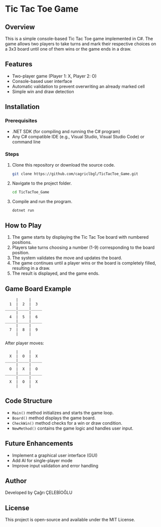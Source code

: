# Tic Tac Toe Game

## Overview
This is a simple console-based Tic Tac Toe game implemented in C#. The game allows two players to take turns and mark their respective choices on a 3x3 board until one of them wins or the game ends in a draw.

## Features
- Two-player game (Player 1: X, Player 2: O)
- Console-based user interface
- Automatic validation to prevent overwriting an already marked cell
- Simple win and draw detection

## Installation
### Prerequisites
- .NET SDK (for compiling and running the C# program)
- Any C# compatible IDE (e.g., Visual Studio, Visual Studio Code) or command line

### Steps
1. Clone this repository or download the source code.
   ```sh
   git clone https://github.com/cagriclbgl/TicTacToe_Game.git
   ```
2. Navigate to the project folder.
   ```sh
   cd TicTacToe_Game
   ```
3. Compile and run the program.
   ```sh
   dotnet run
   ```

## How to Play
1. The game starts by displaying the Tic Tac Toe board with numbered positions.
2. Players take turns choosing a number (1-9) corresponding to the board position.
3. The system validates the move and updates the board.
4. The game continues until a player wins or the board is completely filled, resulting in a draw.
5. The result is displayed, and the game ends.

## Game Board Example
```
     |     |     
  1  |  2  |  3  
_____|_____|_____
     |     |     
  4  |  5  |  6  
_____|_____|_____
     |     |     
  7  |  8  |  9  
     |     |     
```
After player moves:
```
     |     |     
  X  |  O  |  X  
_____|_____|_____
     |     |     
  O  |  X  |  O  
_____|_____|_____
     |     |     
  X  |  O  |  X  
     |     |     
```

## Code Structure
- `Main()` method initializes and starts the game loop.
- `Board()` method displays the game board.
- `CheckWin()` method checks for a win or draw condition.
- `NewMethod()` contains the game logic and handles user input.

## Future Enhancements
- Implement a graphical user interface (GUI)
- Add AI for single-player mode
- Improve input validation and error handling

## Author
Developed by Çağrı ÇELEBİOĞLU

## License
This project is open-source and available under the MIT License.

